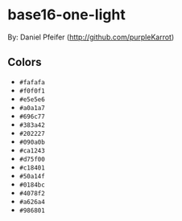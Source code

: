 # base16-one-light

By: Daniel Pfeifer (http://github.com/purpleKarrot)

## Colors

* `#fafafa`
* `#f0f0f1`
* `#e5e5e6`
* `#a0a1a7`
* `#696c77`
* `#383a42`
* `#202227`
* `#090a0b`
* `#ca1243`
* `#d75f00`
* `#c18401`
* `#50a14f`
* `#0184bc`
* `#4078f2`
* `#a626a4`
* `#986801`
